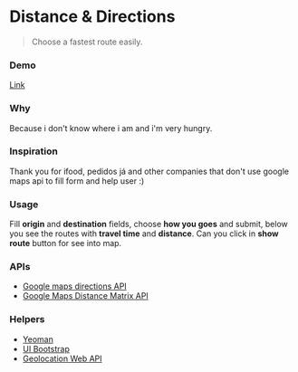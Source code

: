 # Distance & Directions

> Choose a fastest route easily.

### Demo

[Link](https://thulioph.github.io/distance-direction)

### Why

Because i don't know where i am and i'm very hungry.

### Inspiration

Thank you for ifood, pedidos já and other companies that don't use google maps api to fill form and help user :)

### Usage

Fill **origin** and **destination** fields, choose **how you goes** and submit, below you see the routes with **travel time** and **distance**. Can you click in **show route** button for see into map.

### APIs

- [Google maps directions API](https://developers.google.com/maps/documentation/directions/)
- [Google Maps Distance Matrix API](https://developers.google.com/maps/documentation/distance-matrix/)

### Helpers

- [Yeoman](http://yeoman.io/)
- [UI Bootstrap](https://angular-ui.github.io/bootstrap/)
- [Geolocation Web API](https://developer.mozilla.org/en-US/docs/Web/API/NavigatorGeolocation)
